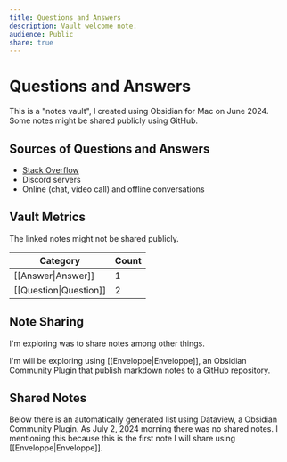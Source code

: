 ```yaml
---
title: Questions and Answers
description: Vault welcome note.
audience: Public
share: true
---
```


# Questions and Answers

This is a "notes vault", I created using Obsidian for Mac on June 2024. Some notes might be shared publicly using GitHub. 
## Sources of Questions and Answers
- [Stack Overflow](https://stackoverflow.com)
- Discord servers
- Online (chat, video call) and offline conversations

## Vault Metrics

The linked notes might not be shared publicly.

| Category                  | Count |
| ------------------------- | ----- |
| [[Answer\|Answer]]     | 1     |
| [[Question\|Question]] | 2     |


## Note Sharing

I'm exploring was to share notes among other things. 

I'm will be exploring using [[Enveloppe|Enveloppe]], an Obsidian Community Plugin that publish markdown notes to a GitHub repository.
## Shared Notes
Below there is an automatically generated list using Dataview, a Obsidian Community Plugin.
As July 2, 2024 morning there was no shared notes. I mentioning this because this is the first note I will share using [[Enveloppe|Enveloppe]].

